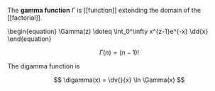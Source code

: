 The **gamma function** $\Gamma$ is [[function]] extending the domain of the [[factorial]].

\begin{equation}
\Gamma(z) \doteq \int_0^\infty x\^{z-1}e^{-x} \dd{x}
\end{equation}

$$
\Gamma(n) = (n-1)!
$$

The digamma function is 

$$
\digamma(x) = \dv{}{x} \ln \Gamma(x)
$$
